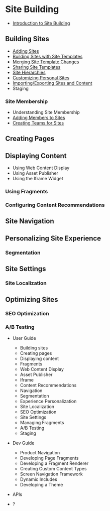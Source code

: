 # Site Building

<!-- Please update the Introduction to give an initial mention about Site Membership and link to Site Membership articles -->

* [Introduction to Site Building](./01-introduction-to-site-building.md)

## Building Sites

* [Adding Sites](./01-building-sites/01-adding-sites.md)
* [Building Sites with Site Templates](./01-building-sites/02-building-sites-with-site-templates.md)
* [Merging Site Template Changes](./01-building-sites/03-merging-site-template-changes.md)
* [Sharing Site Templates](./01-building-sites/04-sharing-site-templates.md)
* [Site Hierarchies](./01-building-sites/07-site-hierarchies.md)
* [Customizing Personal Sites](./01-building-sites/08-customizing-personal-sites.md)
* [Importing/Exporting Sites and Content](./01-building-sites/09-importing-exporting-pages-and-content.md)
* Staging

### Site Membership

* Understanding Site Membership
* [Adding Members to Sites](./01-building-sites/05-adding-members-to-sites.md)
* [Creating Teams for Sites](./01-building-sites/06-creating-teams-for-sites.md)

## Creating Pages

## Displaying Content

* Using Web Content Display
* Using Asset Publisher
* Using the Iframe Widget

### Using Fragments

### Configuring Content Recommendations

## Site Navigation

## Personalizing Site Experience

### Segmentation

## Site Settings

### Site Localization

## Optimizing Sites

### SEO Optimization

### A/B Testing

* User Guide
  * Building sites
  * Creating pages
  * Displaying content
  * Fragments
  * Web Content Display
  * Asset Publisher
  * Iframe
  * Content Recommendations
  * Navigation
  * Segmentation
  * Experience Personalization
  * Site Localization
  * SEO Optimization
  * Site Settings
  * Managing Fragments
  * A/B Testing
  * Staging

* Dev Guide
  * Product Navigation
  * Developing Page Fragments
  * Developing a Fragment Renderer
  * Creating Custom Content Types
  * Screen Navigation Framework
  * Dynamic Includes
  * Developing a Theme

* APIs
* ?
